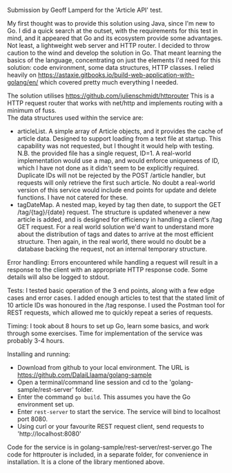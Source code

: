 Submission by Geoff Lamperd for the 'Article API' test.

My first thought was to provide this solution using Java, since I'm new to Go. I did a quick search at the outset,
with the requirements for this test in mind, and it appeared that Go and its ecosystem provide some advantages. Not least, 
a lightweight web server and HTTP router. I decided to throw caution to the wind and develop the solution in Go. That 
meant learning the basics of the language, concentrating on just the elements I'd need for this solution: code environment,
some data structures, HTTP classes. I relied heavily on  https://astaxie.gitbooks.io/build-web-application-with-golang/en/
which covered pretty much everything I needed.

The solution utilises https://github.com/julienschmidt/httprouter This is a HTTP request router that works with
net/http and implements routing with a minimum of fuss.  
The data structures used within the service are:
- articleList. A simple array of Article objects, and it provides the cache of article data. Designed to support loading from a text file at startup. This 
	capability was not requested, but I thought it would help with testing. N.B. the provided file has
	a single request, ID=1. A real-world implementation would
	use a map, and would enforce uniqueness of ID, which I have not done as it didn't seem to be explicitly required. Duplicate IDs will not be rejected by the POST /article handler, but requests will only 
	retrieve the first such article. No doubt a real-world version of this service would include
	end points for update and delete functions. I have not catered for these.
- tagDateMap. A nested map, keyed by tag then date, to support the GET /tag/{tag}/{date} request. The 
	structure is updated whenever a new article is added, and is designed for efficiency in handling a
	client's /tag GET request. For a real world
	solution we'd want to understand more about the distribution of tags and dates to arrive at the most efficient structure. Then again, in the real world, there would no doubt be a database backing the 
	request, not an internal temporary structure. 
	
Error handling: Errors encountered while handling a request will result in a response to the client with 
	an appropriate HTTP response code. Some details will also be logged to stdout. 
	
Tests: I tested basic operation of the 3 end points, along with a few edge cases and error cases. I added
	enough articles to test that the stated limit of 10 article IDs was honoured in the /tag response. I used
	the Postman tool for REST requests, which allowed me to quickly repeat a series of requests.

Timing: I took about 8 hours to set up Go, learn some basics, and work through some exercises. Time for implementation of the service was probably 3-4 hours.

Installing and running:

- Download from github to your local environment. The URL is https://github.com/DalaiLlaama/golang-sample 
- Open a terminal/command line session and cd to the 'golang-sample/rest-server' folder.
- Enter the command `go build`. This assumes you have the Go environment set up.
- Enter `rest-server` to start the service. The service will bind to localhost port 8080. 
- Using curl or your favourite REST request client, send requests to 'http://localhost:8080'

Code for the service is in golang-sample/rest-server/rest-server.go
The code for httprouter is included, in a separate folder, for convenience in installation. It is a clone of the
library mentioned above.  
